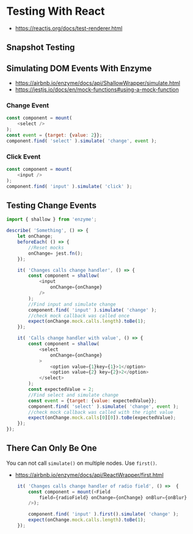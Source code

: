 
# Testing With React


* https://reactjs.org/docs/test-renderer.html



## Snapshot Testing

## Simulating DOM Events With Enzyme
* https://airbnb.io/enzyme/docs/api/ShallowWrapper/simulate.html
* https://jestjs.io/docs/en/mock-functions#using-a-mock-function
### Change Event
```js
const component = mount(
    <select />
);
const event = {target: {value: 2}};
component.find( 'select' ).simulate( 'change', event );
```
### Click Event
```js
const component = mount(
    <input />
);
component.find( 'input' ).simulate( 'click' );
```

## Testing Change Events
```js
import { shallow } from 'enzyme';

describe( 'Something', () => {
	let onChange;
	beforeEach( () => {
		//Reset mocks
		onChange= jest.fn();
	});

	it( 'Changes calls change handler', () => {
		const component = shallow(
			<input
				onChange={onChange}
			/>
		);
		//Find input and simulate change
		component.find( 'input' ).simulate( 'change' );
		//check mock callback was called once
		expect(onChange.mock.calls.length).toBe(1);
	});

	it( 'Calls change handler with value', () => {
		const component = shallow(
			<select
				onChange={onChange}
			>
				<option value={1}key={1}>1</option>
				<option value={2} key={2}>2</option>
			</select>
		);
		const expectedValue = 2;
		//Find select and simulate change
		const event = {target: {value: expectedValue}};
		component.find( 'select' ).simulate( 'change', event );
		//check mock callback was called with the right value
		expect(onChange.mock.calls[0][0]).toBe(expectedValue);
	});
});


```

## There Can Only Be One
You can not call `simulate()` on multiple nodes. Use `first()`.

* https://airbnb.io/enzyme/docs/api/ReactWrapper/first.html

```js
	it( 'Changes calls change handler of radio field', () =>  {
		const component = mount(<Field
			field={radioField} onChange={onChange} onBlur={onBlur}
		/>);

		component.find( 'input' ).first().simulate( 'change' );
		expect(onChange.mock.calls.length).toBe(1);
	});
```
